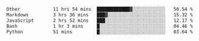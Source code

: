 <!--START_SECTION:waka-->

```txt
Other            11 hrs 54 mins  ████████████▓░░░░░░░░░░░░   50.54 %
Markdown         3 hrs 36 mins   ███▓░░░░░░░░░░░░░░░░░░░░░   15.32 %
JavaScript       2 hrs 52 mins   ███░░░░░░░░░░░░░░░░░░░░░░   12.17 %
Bash             1 hr 3 mins     █░░░░░░░░░░░░░░░░░░░░░░░░   04.46 %
Python           51 mins         █░░░░░░░░░░░░░░░░░░░░░░░░   03.64 %
```

<!--END_SECTION:waka--> 
 
